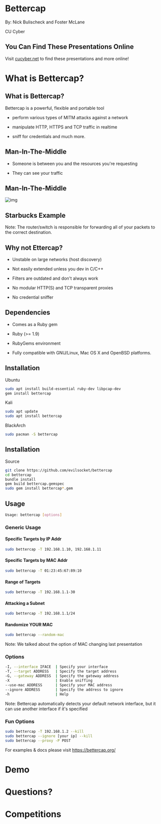 # Bettercap

By: Nick Bulischeck and Foster McLane

CU Cyber


## You Can Find These Presentations Online

Visit [cucyber.net](https://cucyber.net/) to find these presentations and more online!



# What is Bettercap?


## What is Bettercap?

Bettercap is a powerful, flexible and portable tool

* perform various types of MITM attacks against a network

* manipulate HTTP, HTTPS and TCP traffic in realtime 

* sniff for credentials and much more.


## Man-In-The-Middle

* Someone is between you and the resources you're requesting

* They can see your traffic


## Man-In-The-Middle

![img](mitm.jpg)


## Starbucks Example

Note:
The router/switch is responsible for forwarding all of your packets to the correct destination.


## Why not Ettercap?

* Unstable on large networks (host discovery)

* Not easily extended unless you dev in C/C++

* Filters are outdated and don't always work

* No modular HTTP(S) and TCP transparent proxies

* No credential sniffer


## Dependencies

* Comes as a Ruby gem

* Ruby (>= 1.9)

* RubyGems environment

* Fully compatible with GNU/Linux, Mac OS X and OpenBSD platforms.


## Installation

Ubuntu

```Bash
sudo apt install build-essential ruby-dev libpcap-dev
gem install bettercap
```

Kali

```Bash
sudo apt update
sudo apt install bettercap
```

BlackArch

```Bash
sudo pacman -S bettercap
```


## Installation

Source

```Bash
git clone https://github.com/evilsocket/bettercap
cd bettercap
bundle install
gem build bettercap.gemspec
sudo gem install bettercap*.gem
```



## Usage

```Bash
Usage: bettercap [options]
```


### Generic Usage


#### Specific Targets by IP Addr

```Bash
sudo bettercap -T 192.168.1.10, 192.168.1.11
```


#### Specific Targets by MAC Addr

```Bash
sudo bettercap -T 01:23:45:67:89:10
```


#### Range of Targets

```Bash
sudo bettercap -T 192.168.1.1-30
```


#### Attacking a Subnet

```Bash
sudo bettercap -T 192.168.1.1/24
```


#### Randomize YOUR MAC

```Bash
sudo bettercap --random-mac
```

Note:
We talked about the option of MAC changing last presentation


### Options

```Bash
-I, --interface IFACE  | Specify your interface
-T, --target ADDRESS   | Specify the target address
-G, --gateway ADDRESS  | Specify the gateway address
-X                     | Enable sniffing
--use-mac ADDRESS      | Specify your MAC address
--ignore ADDRESS       | Specify the address to ignore
-h                     | Help
```

Note:
Bettercap automatically detects your default network interface, but it can use another interface if it's specified


### Fun Options

```Bash
sudo bettercap -T 192.168.1.2 --kill
sudo bettercap --ignore [your ip] --kill
sudo bettercap --proxy -P POST
```


For examples & docs please visit https://bettercap.org/



# Demo



# Questions?



# Competitions
